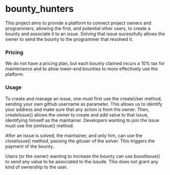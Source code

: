 # bounty_hunters

This project aims to provide a platform to connect project owners and programmers, allowing the first, and potential other users, to create a bounty and associate
it to an issue. Solving that issue sucessfully allows the owner to send the bounty to the programmer that resolved it.

### Pricing
 We do not have a pricing plan, but each bounty claimed incurs a 10% tax for maintenance and to allow lower-end bounties to more effectively use the platform.
 
### Usage
 To create and manage an issue, one must first use the createUser method, sending your own github username as parameter. This allows us to identify your address and
 make sure that any action is from the owner. Then, createIssue() allows the owner to create and add value to that issue, identifying himself as the maintainer.
 Developers wanting to join the issue must use the joinIssue() method.
 
 After an issue is solved, the maintainer, and only him, can use the closeIssue() method, passing the gituser of the solver. This triggers the payment of the bounty.
 
 Users (or the owner) wanting to increase the bounty can use boostIssue() to send any value to be associated to the issude. This does not grant any kind of ownership
 to the user.
